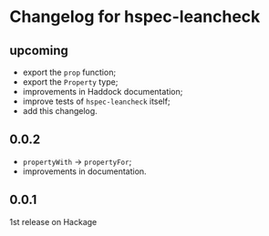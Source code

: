 Changelog for hspec-leancheck
=============================


upcoming
--------

* export the `prop` function;
* export the `Property` type;
* improvements in Haddock documentation;
* improve tests of `hspec-leancheck` itself;
* add this changelog.


0.0.2
-----

* `propertyWith` -> `propertyFor`;
* improvements in documentation.


0.0.1
-----

1st release on Hackage
